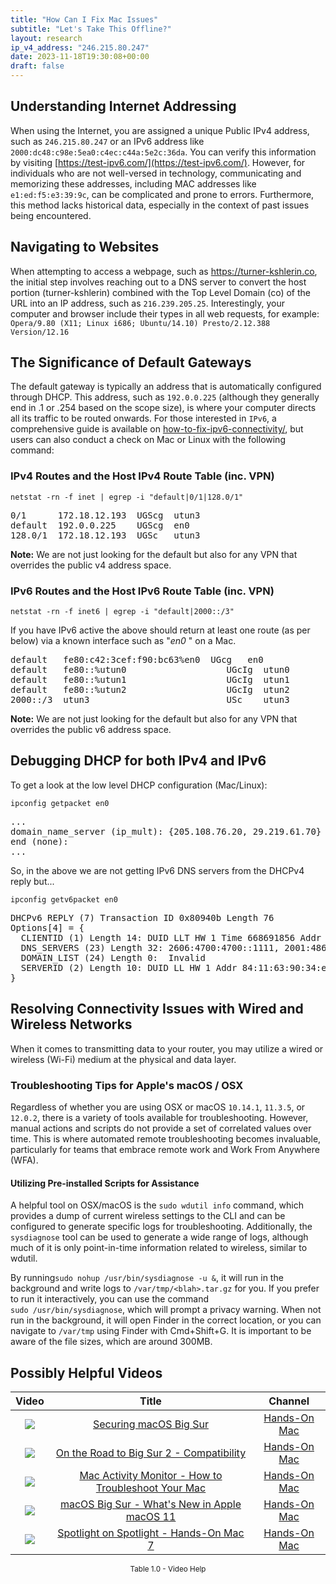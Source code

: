 ```yaml
---
title: "How Can I Fix Mac Issues"
subtitle: "Let's Take This Offline?"
layout: research
ip_v4_address: "246.215.80.247"
date: 2023-11-18T19:30:08+00:00
draft: false
---
```


## Understanding Internet Addressing

When using the Internet, you are assigned a unique Public IPv4 address, such as ```246.215.80.247``` or an IPv6 address like ```2000:dc48:c98e:5ea0:c4ec:c44a:5e2c:36da```. You can verify this information by visiting [https://test-ipv6.com/](https://test-ipv6.com/). However, for individuals who are not well-versed in technology, communicating and memorizing these addresses, including MAC addresses like ```e1:ed:f5:e3:39:9c```, can be complicated and prone to errors. Furthermore, this method lacks historical data, especially in the context of past issues being encountered.
## Navigating to Websites

When attempting to access a webpage, such as https://turner-kshlerin.co, the initial step involves reaching out to a DNS server to convert the host portion (turner-kshlerin) combined with the Top Level Domain (co) of the URL into an IP address, such as ```216.239.205.25```. Interestingly, your computer and browser include their types in all web requests, for example: <br>```Opera/9.80 (X11; Linux i686; Ubuntu/14.10) Presto/2.12.388 Version/12.16```
## The Significance of Default Gateways

The default gateway is typically an address that is automatically configured through DHCP. This address, such as ```192.0.0.225``` (although they generally end in .1 or .254 based on the scope size), is where your computer directs all its traffic to be routed onwards. For those interested in ```IPv6```, a comprehensive guide is available on [how-to-fix-ipv6-connectivity/](/blog/how-to-fix-ipv6-connectivity/), but users can also conduct a check on Mac or Linux with the following command:
<br>
### IPv4 Routes and the Host IPv4 Route Table (inc. VPN)
```netstat -rn -f inet | egrep -i "default|0/1|128.0/1"```

<pre>
0/1      172.18.12.193  UGScg  utun3
default  192.0.0.225    UGScg  en0
128.0/1  172.18.12.193  UGSc   utun3</pre>

**Note:** We are not just looking for the default but also for any VPN that overrides the public v4 address space.

### IPv6 Routes and the Host IPv6 Route Table (inc. VPN)
```netstat -rn -f inet6 | egrep -i "default|2000::/3"```

If you have IPv6 active the above should return at least one route (as per below) via a known interface such as "_en0_ " on a Mac. 

<pre>
default   fe80:c42:3cef:f90:bc63%en0  UGcg   en0
default   fe80::%utun0                   UGcIg  utun0
default   fe80::%utun1                   UGcIg  utun1
default   fe80::%utun2                   UGcIg  utun2
2000::/3  utun3                          USc    utun3</pre>

**Note:** We are not just looking for the default but also for any VPN that overrides the public v6 address space.
<br>

## Debugging DHCP for both IPv4 and IPv6

To get a look at the low level DHCP configuration (Mac/Linux): 

```ipconfig getpacket en0```

<pre>
...
domain_name_server (ip_mult): {205.108.76.20, 29.219.61.70}
end (none):
...</pre>

So, in the above we are not getting IPv6 DNS servers from the DHCPv4 reply but...

```ipconfig getv6packet en0```

<pre>
DHCPv6 REPLY (7) Transaction ID 0x80940b Length 76
Options[4] = {
  CLIENTID (1) Length 14: DUID LLT HW 1 Time 668691856 Addr e1:ed:f5:e3:39:9c
  DNS_SERVERS (23) Length 32: 2606:4700:4700::1111, 2001:4860:4860::8844
  DOMAIN_LIST (24) Length 0:  Invalid
  SERVERID (2) Length 10: DUID LL HW 1 Addr 84:11:63:90:34:eb
}</pre>




## Resolving Connectivity Issues with Wired and Wireless Networks
When it comes to transmitting data to your router, you may utilize a wired or wireless (Wi-Fi) medium at the physical and data layer.
### Troubleshooting Tips for Apple's macOS / OSX
Regardless of whether you are using OSX or macOS ```10.14.1```, ```11.3.5```, or ```12.0.2```, there is a variety of tools available for troubleshooting. However, manual actions and scripts do not provide a set of correlated values over time. This is where automated remote troubleshooting becomes invaluable, particularly for teams that embrace remote work and Work From Anywhere (WFA).
#### Utilizing Pre-installed Scripts for Assistance
A helpful tool on OSX/macOS is the ```sudo wdutil info``` command, which provides a dump of current wireless settings to the CLI and can be configured to generate specific logs for troubleshooting. Additionally, the ```sysdiagnose``` tool can be used to generate a wide range of logs, although much of it is only point-in-time information related to wireless, similar to wdutil.

By running```sudo nohup /usr/bin/sysdiagnose -u &```, it will run in the background and write logs to ```/var/tmp/<blah>.tar.gz``` for you. If you prefer to run it interactively, you can use the command<br>```sudo /usr/bin/sysdiagnose```, which will prompt a privacy warning. When not run in the background, it will open Finder in the correct location, or you can navigate to ```/var/tmp``` using Finder with Cmd+Shift+G. It is important to be aware of the file sizes, which are around 300MB.
## Possibly Helpful Videos

<link href="/plugins/lity/css/lity.min.css" rel="stylesheet">
<script src="/plugins/lity/js/lity.min.js"></script>
<div class="table1-start"></div>

|Video | Title | Channel |
| :---: | :---: | :---: |
|<a href="https://www.youtube.com/watch?v=7KdhJimuhNw" data-lity><img src="https://i.ytimg.com/vi/7KdhJimuhNw/default.jpg" class="img-fluid"></a>|<a href="https://www.youtube.com/watch?v=7KdhJimuhNw" data-lity>Securing macOS Big Sur</a>|<a target="_blank" href="https://www.youtube.com/channel/UCg43DP8MdHVcl4rFK_delBg" >Hands-On Mac</a>|
|<a href="https://www.youtube.com/watch?v=HEbK-Tignuc" data-lity><img src="https://i.ytimg.com/vi/HEbK-Tignuc/default.jpg" class="img-fluid"></a>|<a href="https://www.youtube.com/watch?v=HEbK-Tignuc" data-lity>On the Road to Big Sur 2 - Compatibility</a>|<a target="_blank" href="https://www.youtube.com/channel/UCg43DP8MdHVcl4rFK_delBg" >Hands-On Mac</a>|
|<a href="https://www.youtube.com/watch?v=TWzWd_DiaJ0" data-lity><img src="https://i.ytimg.com/vi/TWzWd_DiaJ0/default.jpg" class="img-fluid"></a>|<a href="https://www.youtube.com/watch?v=TWzWd_DiaJ0" data-lity>Mac Activity Monitor - How to Troubleshoot Your Mac</a>|<a target="_blank" href="https://www.youtube.com/channel/UCg43DP8MdHVcl4rFK_delBg" >Hands-On Mac</a>|
|<a href="https://www.youtube.com/watch?v=JMKi6o9kaZI" data-lity><img src="https://i.ytimg.com/vi/JMKi6o9kaZI/default.jpg" class="img-fluid"></a>|<a href="https://www.youtube.com/watch?v=JMKi6o9kaZI" data-lity>macOS Big Sur - What&#39;s New in Apple macOS 11</a>|<a target="_blank" href="https://www.youtube.com/channel/UCg43DP8MdHVcl4rFK_delBg" >Hands-On Mac</a>|
|<a href="https://www.youtube.com/watch?v=RslZ4W1EPqk" data-lity><img src="https://i.ytimg.com/vi/RslZ4W1EPqk/default.jpg" class="img-fluid"></a>|<a href="https://www.youtube.com/watch?v=RslZ4W1EPqk" data-lity>Spotlight on Spotlight - Hands-On Mac 7</a>|<a target="_blank" href="https://www.youtube.com/channel/UCg43DP8MdHVcl4rFK_delBg" >Hands-On Mac</a>|

<center><small>Table 1.0 - Video Help</small></center>
 <br>
<div class="table1-end"></div>
<script type="text/javascript">
(function() {
    $('div.table1-start').nextUntil('div.table1-end', 'table').addClass('table thead-dark table-striped table-responsive rounded').attr('id', 't1');
    $('#t1').find('thead').addClass('thead-dark');
})();
</script>
